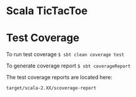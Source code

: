 # Scala TicTacToe


# Test Coverage

To run test coverage `$ sbt clean coverage test`

To generate coverage report `$ sbt coverageReport`

The test coverage reports are located here:

```
target/scala-2.XX/scoverage-report
```